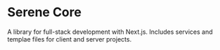 # Serene Core

A library for full-stack development with Next.js. Includes services and templae files for client and server projects.
